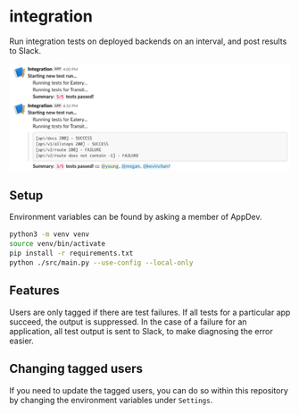 # integration

Run integration tests on deployed backends on an interval, and post results to Slack.

![Test Output](assets/demo.png)

## Setup

Environment variables can be found by asking a member of AppDev.

```bash
python3 -m venv venv
source venv/bin/activate
pip install -r requirements.txt
python ./src/main.py --use-config --local-only
```

## Features

Users are only tagged if there are test failures. If all tests for a particular app succeed,
the output is suppressed. In the case of a failure for an application, all test output is
sent to Slack, to make diagnosing the error easier.

## Changing tagged users

If you need to update the tagged users, you can do so within this repository by changing the environment variables under `Settings`.
